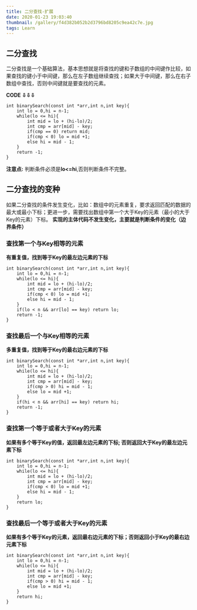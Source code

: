 ```yaml
---
title: 二分查找-扩展
date: 2020-01-23 19:03:40
thumbnail: /gallery/f4d382b052b2d3796bd8205c9ea42c7e.jpg
tags: Learn
---
```

## 二分查找
二分查找是一个基础算法，基本思想就是将查找的键和子数组的中间键作比较，如果查找的键小于中间键，那么在左子数组继续查找；如果大于中间键，那么在右子数组中查找，否则中间键就是要查找的元素。
<!-- more -->
**CODE ⇩⇩⇩**
```
int binarySearch(const int *arr,int n,int key){
    int lo = 0,hi = n-1;
    while(lo <= hi){
        int mid = lo + (hi-lo)/2;
        int cmp = arr[mid] - key;
        if(cmp == 0) return mid;
        if(cmp < 0) lo = mid +1;
        else hi = mid - 1;
    }
    return -1;
}
```
**注意点:** 判断条件必须是**lo<=hi**,否则判断条件不完整。
## 二分查找的变种
如果二分查找的条件发生变化，比如：数组中的元素重复，要求返回匹配的数据的最大或最小下标；更进一步，需要找出数组中第一个大于Key的元素（最小的大于Key的元素）下标。
**实现的主体代码不发生变化，主要就是判断条件的变化（边界条件）**

### 查找第一个与Key相等的元素
**有重复值，找到等于Key的最左边元素的下标**
```
int binarySearch(const int *arr,int n,int key){
    int lo = 0,hi = n-1;
    while(lo <= hi){
        int mid = lo + (hi-lo)/2;
        int cmp = arr[mid] - key;
        if(cmp < 0) lo = mid +1;
        else hi = mid - 1;
    }
    if(lo < n && arr[lo] == key) return lo;
    return -1;
}
```
### 查找最后一个与Key相等的元素
**多重复值，找到等于Key的最右边元素的下标**
```
int binarySearch(const int *arr,int n,int key){
    int lo = 0,hi = n-1;
    while(lo <= hi){
        int mid = lo + (hi-lo)/2;
        int cmp = arr[mid] - key;
        if(cmp > 0) hi = mid - 1;
        else lo = mid +1;
    }
    if(hi < n && arr[hi] == key) return hi;
    return -1;
}
```
### 查找第一个等于或者大于Key的元素
**如果有多个等于Key的值，返回最左边元素的下标; 否则返回大于Key的最左边元素下标**
```
int binarySearch(const int *arr,int n,int key){
    int lo = 0,hi = n-1;
    while(lo <= hi){
        int mid = lo + (hi-lo)/2;
        int cmp = arr[mid] - key;
        if(cmp < 0) lo = mid +1;
        else hi = mid - 1;
    }
    return lo;
}
```
### 查找最后一个等于或者大于Key的元素
**如果有多个等于Key的元素，返回最右边元素的下标；否则返回小于Key的最右边元素下标**
```
int binarySearch(const int *arr,int n,int key){
    int lo = 0,hi = n-1;
    while(lo <= hi){
        int mid = lo + (hi-lo)/2;
        int cmp = arr[mid] - key;
        if(cmp > 0) hi = mid - 1;
        else lo = mid +1;
    }
    return hi;
}
```
